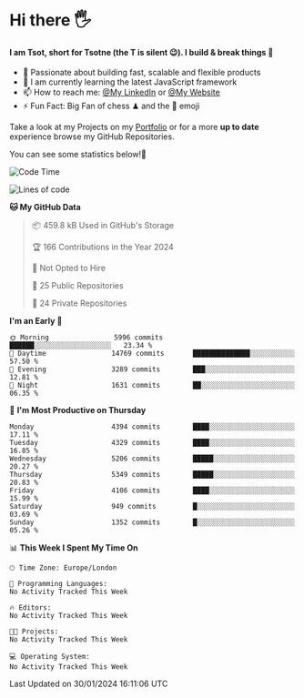 # Hi there :raised_hand_with_fingers_splayed:
#### I am Tsot, short for Tsotne (the T is silent :wink:). I build & break things :space_invader:
- :telescope: Passionate about building fast, scalable and flexible products
- :seedling: I am currently learning the latest JavaScript framework 
- :mailbox: How to reach me: [@My LinkedIn](https://www.linkedin.com/in/tsotne-gvadzabia/) or [@My Website](https://tsotne.co.uk/contact)
- :zap: Fun Fact: Big Fan of chess ♟ and the 👾 emoji

Take a look at my Projects on my [Portfolio](https://tsotne.co.uk/) or for a more **up to date** experience browse my GitHub Repositories.

You can see some statistics below!:space_invader:
<!--START_SECTION:waka-->
![Code Time](http://img.shields.io/badge/Code%20Time-761%20hrs%202%20mins-blue)

![Lines of code](https://img.shields.io/badge/From%20Hello%20World%20I%27ve%20Written-9.7%20million%20lines%20of%20code-blue)

**🐱 My GitHub Data** 

> 📦 459.8 kB Used in GitHub's Storage 
 > 
> 🏆 166 Contributions in the Year 2024
 > 
> 🚫 Not Opted to Hire
 > 
> 📜 25 Public Repositories 
 > 
> 🔑 24 Private Repositories 
 > 
**I'm an Early 🐤** 

```text
🌞 Morning                5996 commits        ██████░░░░░░░░░░░░░░░░░░░   23.34 % 
🌆 Daytime                14769 commits       ██████████████░░░░░░░░░░░   57.50 % 
🌃 Evening                3289 commits        ███░░░░░░░░░░░░░░░░░░░░░░   12.81 % 
🌙 Night                  1631 commits        ██░░░░░░░░░░░░░░░░░░░░░░░   06.35 % 
```
📅 **I'm Most Productive on Thursday** 

```text
Monday                   4394 commits        ████░░░░░░░░░░░░░░░░░░░░░   17.11 % 
Tuesday                  4329 commits        ████░░░░░░░░░░░░░░░░░░░░░   16.85 % 
Wednesday                5206 commits        █████░░░░░░░░░░░░░░░░░░░░   20.27 % 
Thursday                 5349 commits        █████░░░░░░░░░░░░░░░░░░░░   20.83 % 
Friday                   4106 commits        ████░░░░░░░░░░░░░░░░░░░░░   15.99 % 
Saturday                 949 commits         █░░░░░░░░░░░░░░░░░░░░░░░░   03.69 % 
Sunday                   1352 commits        █░░░░░░░░░░░░░░░░░░░░░░░░   05.26 % 
```


📊 **This Week I Spent My Time On** 

```text
🕑︎ Time Zone: Europe/London

💬 Programming Languages: 
No Activity Tracked This Week

🔥 Editors: 
No Activity Tracked This Week

🐱‍💻 Projects: 
No Activity Tracked This Week

💻 Operating System: 
No Activity Tracked This Week
```


 Last Updated on 30/01/2024 16:11:06 UTC
<!--END_SECTION:waka-->
